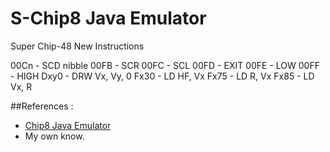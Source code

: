 S-Chip8 Java Emulator
=========


Super Chip-48 New Instructions

00Cn - SCD nibble
00FB - SCR
00FC - SCL
00FD - EXIT
00FE - LOW
00FF - HIGH
Dxy0 - DRW Vx, Vy, 0
Fx30 - LD HF, Vx
Fx75 - LD R, Vx
Fx85 - LD Vx, R



##References :

* [Chip8 Java Emulator](https://github.com/vicboma1/emulators/blob/master/chip8/README.md#references-)
* My own know.
